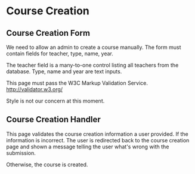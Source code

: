 Course Creation
===============

Course Creation Form
--------------------
We need to allow an admin to create a course manually. The form must contain
fields for teacher, type, name, year.

The teacher field is a many-to-one control listing all teachers from the
database. Type, name and year are text inputs.

This page must pass the W3C Markup Validation Service. http://validator.w3.org/

Style is not our concern at this moment.

Course Creation Handler
-----------------------
This page validates the course creation information a user provided. If the
information is incorrect. The user is redirected back to the course creation
page and shown a message telling the user what's wrong with the submission.

Otherwise, the course is created.

